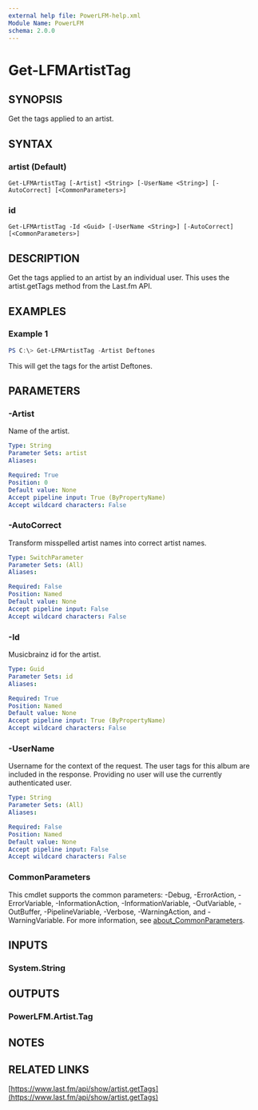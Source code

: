 ```yaml
---
external help file: PowerLFM-help.xml
Module Name: PowerLFM
schema: 2.0.0
---
```


# Get-LFMArtistTag

## SYNOPSIS
Get the tags applied to an artist.

## SYNTAX

### artist (Default)
```
Get-LFMArtistTag [-Artist] <String> [-UserName <String>] [-AutoCorrect] [<CommonParameters>]
```

### id
```
Get-LFMArtistTag -Id <Guid> [-UserName <String>] [-AutoCorrect] [<CommonParameters>]
```

## DESCRIPTION
Get the tags applied to an artist by an individual user. This uses the artist.getTags method from the Last.fm API.

## EXAMPLES

### Example 1
```powershell
PS C:\> Get-LFMArtistTag -Artist Deftones
```

This will get the tags for the artist Deftones.

## PARAMETERS

### -Artist
Name of the artist.

```yaml
Type: String
Parameter Sets: artist
Aliases:

Required: True
Position: 0
Default value: None
Accept pipeline input: True (ByPropertyName)
Accept wildcard characters: False
```

### -AutoCorrect
Transform misspelled artist names into correct artist names.

```yaml
Type: SwitchParameter
Parameter Sets: (All)
Aliases:

Required: False
Position: Named
Default value: None
Accept pipeline input: False
Accept wildcard characters: False
```

### -Id
Musicbrainz id for the artist.

```yaml
Type: Guid
Parameter Sets: id
Aliases:

Required: True
Position: Named
Default value: None
Accept pipeline input: True (ByPropertyName)
Accept wildcard characters: False
```

### -UserName
Username for the context of the request. The user tags for this album are included in the response. Providing no user will use the currently authenticated user.

```yaml
Type: String
Parameter Sets: (All)
Aliases:

Required: False
Position: Named
Default value: None
Accept pipeline input: False
Accept wildcard characters: False
```

### CommonParameters
This cmdlet supports the common parameters: -Debug, -ErrorAction, -ErrorVariable, -InformationAction, -InformationVariable, -OutVariable, -OutBuffer, -PipelineVariable, -Verbose, -WarningAction, and -WarningVariable. For more information, see [about_CommonParameters](http://go.microsoft.com/fwlink/?LinkID=113216).

## INPUTS

### System.String

## OUTPUTS

### PowerLFM.Artist.Tag

## NOTES

## RELATED LINKS

[https://www.last.fm/api/show/artist.getTags](https://www.last.fm/api/show/artist.getTags)
